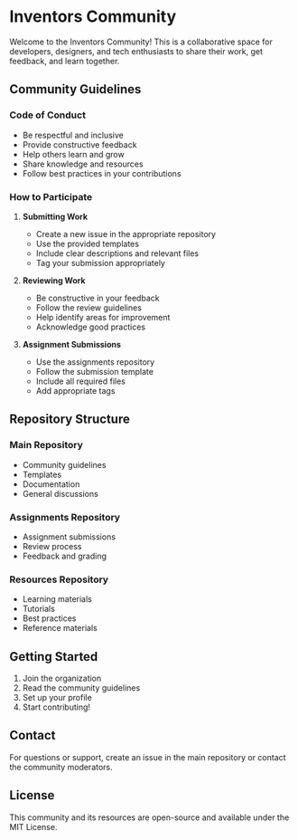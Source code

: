 # Inventors Community

Welcome to the Inventors Community! This is a collaborative space for developers, designers, and tech enthusiasts to share their work, get feedback, and learn together.

## Community Guidelines

### Code of Conduct
- Be respectful and inclusive
- Provide constructive feedback
- Help others learn and grow
- Share knowledge and resources
- Follow best practices in your contributions

### How to Participate

1. **Submitting Work**
   - Create a new issue in the appropriate repository
   - Use the provided templates
   - Include clear descriptions and relevant files
   - Tag your submission appropriately

2. **Reviewing Work**
   - Be constructive in your feedback
   - Follow the review guidelines
   - Help identify areas for improvement
   - Acknowledge good practices

3. **Assignment Submissions**
   - Use the assignments repository
   - Follow the submission template
   - Include all required files
   - Add appropriate tags

## Repository Structure

### Main Repository
- Community guidelines
- Templates
- Documentation
- General discussions

### Assignments Repository
- Assignment submissions
- Review process
- Feedback and grading

### Resources Repository
- Learning materials
- Tutorials
- Best practices
- Reference materials

## Getting Started

1. Join the organization
2. Read the community guidelines
3. Set up your profile
4. Start contributing!

## Contact

For questions or support, create an issue in the main repository or contact the community moderators.

## License

This community and its resources are open-source and available under the MIT License. 